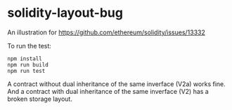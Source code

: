 # solidity-layout-bug

An illustration for https://github.com/ethereum/solidity/issues/13332

To run the test:
```
npm install
npm run build
npm run test
```

A contract without dual inheritance of the same inverface (V2a) works fine. 
And a contract with dual inheritance of the same inverface (V2) has a broken storage layout.

